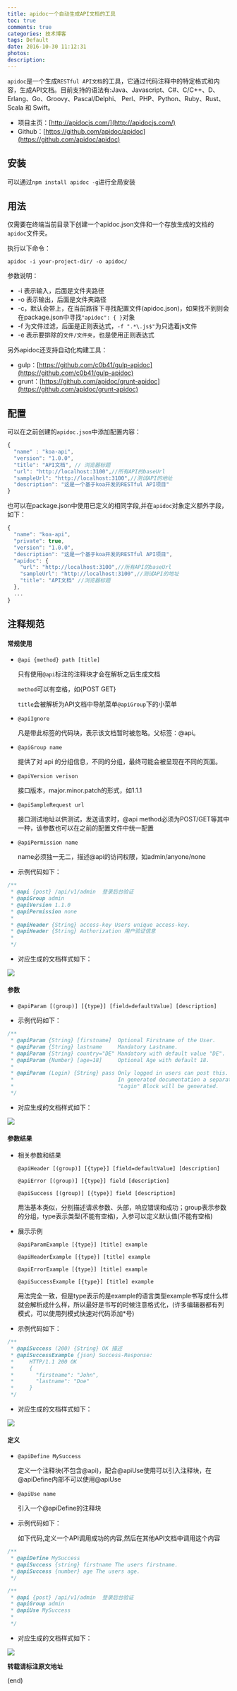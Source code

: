 ```yaml
---
title: apidoc一个自动生成API文档的工具
toc: true
comments: true
categories: 技术博客
tags: Default
date: 2016-10-30 11:12:31
photos:
description:
---
```


`apidoc`是一个生成`RESTful API文档`的工具，它通过代码注释中的特定格式和内容，生成API文档。目前支持的语法有:Java、Javascript、C#、C/C++、D、Erlang、Go、Groovy、Pascal/Delphi、 Perl、PHP、Python、Ruby、Rust、Scala 和 Swift。

* 项目主页：[http://apidocjs.com/](http://apidocjs.com/) 
* Github：[https://github.com/apidoc/apidoc](https://github.com/apidoc/apidoc)
<!--more-->
## 安装

可以通过`npm install apidoc -g`进行全局安装

## 用法

仅需要在终端当前目录下创建一个apidoc.json文件和一个存放生成的文档的`apidoc`文件夹。

执行以下命令：
```shell
apidoc -i your-project-dir/ -o apidoc/
```

参数说明：

* -i 表示输入，后面是文件夹路径
* -o 表示输出，后面是文件夹路径
* -c，默认会带上，在当前路径下寻找配置文件(apidoc.json)，如果找不到则会在package.json中寻找`"apidoc": { }`对象
* -f 为文件过滤，后面是正则表达式，`-f ".*\.js$"`为只选着js文件
* -e 表示要排除的`文件/文件夹`，也是使用正则表达式

另外apidoc还支持自动化构建工具：

* gulp：[https://github.com/c0b41/gulp-apidoc](https://github.com/c0b41/gulp-apidoc)
* grunt：[https://github.com/apidoc/grunt-apidoc](https://github.com/apidoc/grunt-apidoc)

## 配置

可以在之前创建的`apidoc.json`中添加配置内容：

```js
{
  "name" : "koa-api",
  "version": "1.0.0",
  "title": "API文档", // 浏览器标题
  "url": "http://localhost:3100",//所有API的baseUrl
  "sampleUrl": "http://localhost:3100",//测试API的地址
  "description": "这是一个基于koa开发的RESTful API项目"
}
```

也可以在package.json中使用已定义的相同字段,并在`apidoc`对象定义额外字段，如下：

```js
{
  "name": "koa-api",
  "private": true,
  "version": "1.0.0",
  "description": "这是一个基于koa开发的RESTful API项目",
  "apidoc": {
    "url": "http://localhost:3100",//所有API的baseUrl
    "sampleUrl": "http://localhost:3100",//测试API的地址
    "title": "API文档" //浏览器标题
  },
  ...
}
```

## 注释规范

#### 常规使用

* `@api {method} path [title]`

    只有使用`@api`标注的注释块才会在解析之后生成文档

    `method`可以有空格，如{POST GET}

    `title`会被解析为API文档中导航菜单`@apiGroup`下的小菜单

* `@apiIgnore` 

    凡是带此标签的代码块，表示该文档暂时被忽略。父标签：@api。

* `@apiGroup name`
  
    提供了对 api 的分组信息，不同的分组，最终可能会被呈现在不同的页面。

* `@apiVersion verison`
  
    接口版本，major.minor.patch的形式，如1.1.1

* `@apiSampleRequest url`
  
    接口测试地址以供测试，发送请求时，@api method必须为POST/GET等其中一种，该参数也可以在之前的配置文件中统一配置

* `@apiPermission name`

    name必须独一无二，描述@api的访问权限，如admin/anyone/none

* 示例代码如下：

```js
/**
 * @api {post} /api/v1/admin  登录后台验证 
 * @apiGroup admin
 * @apiVersion 1.1.0
 * @apiPermission none
 *
 * @apiHeader {String} access-key Users unique access-key.
 * @apiHeader {String} Authorization 用户验证信息
 *
 */
```

* 对应生成的文档样式如下：

![](http://ww4.sinaimg.cn/large/006y8lVagw1fabo85xestj30r00hrjsr.jpg)

#### 参数

* `@apiParam [(group)] [{type}] [field=defaultValue] [description]`

* 示例代码如下：

```js
/**
 * @apiParam {String} [firstname]  Optional Firstname of the User.
 * @apiParam {String} lastname     Mandatory Lastname.
 * @apiParam {String} country="DE" Mandatory with default value "DE".
 * @apiParam {Number} [age=18]     Optional Age with default 18.
 *
 * @apiParam (Login) {String} pass Only logged in users can post this.
 *                                 In generated documentation a separate
 *                                 "Login" Block will be generated.
 */                                 
```

* 对应生成的文档样式如下：

![](http://ww3.sinaimg.cn/large/006y8lVagw1fabo5ltbj0j31cs0nmwhr.jpg)

#### 参数结果

* 相关参数和结果

    `@apiHeader [(group)] [{type}] [field=defaultValue] [description]`

    `@apiError [(group)] [{type}] field [description]`

    `@apiSuccess [(group)] [{type}] field [description]`
      
    用法基本类似，分别描述请求参数、头部，响应错误和成功；group表示参数的分组，type表示类型(不能有空格)，入参可以定义默认值(不能有空格)

* 展示示例

    `@apiParamExample [{type}] [title] example`

    `@apiHeaderExample [{type}] [title] example`

    `@apiErrorExample [{type}] [title] example`

    `@apiSuccessExample [{type}] [title] example`
      
    用法完全一致，但是type表示的是example的语言类型example书写成什么样就会解析成什么样，所以最好是书写的时候注意格式化，(许多编辑器都有列模式，可以使用列模式快速对代码添加*号)

* 示例代码如下：

```js
/**
 * @apiSuccess (200) {String} OK 描述
 * @apiSuccessExample {json} Success-Response:
 *     HTTP/1.1 200 OK
 *     {
 *       "firstname": "John",
 *       "lastname": "Doe"
 *     }
 */
```

* 对应生成的文档样式如下：

![](http://ww4.sinaimg.cn/large/006y8lVagw1fabo1cxcizj316w0hggn7.jpg)


#### 定义

* `@apiDefine MySuccess`

    定义一个注释块(不包含@api)，配合@apiUse使用可以引入注释块，在@apiDefine内部不可以使用@apiUse

* `@apiUse name`
  
    引入一个@apiDefine的注释块



* 示例代码如下：

    如下代码,定义一个API调用成功的内容,然后在其他API文档中调用这个内容

```js
/**
 * @apiDefine MySuccess
 * @apiSuccess {string} firstname The users firstname.
 * @apiSuccess {number} age The users age.
 */

/**
 * @api {post} /api/v1/admin  登录后台验证 
 * @apiGroup admin
 * @apiUse MySuccess
 *
 */
```

* 对应生成的文档样式如下：

![](http://ww2.sinaimg.cn/large/006y8lVagw1faboaw3539j31ce0oodit.jpg)


**转载请标注原文地址**

(end)
